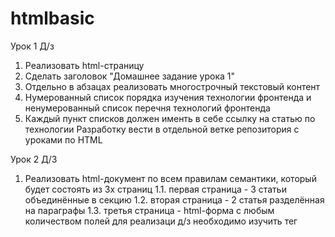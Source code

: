 # htmlbasic
Урок 1 Д/з
1. Реализовать html-страницу
2. Сделать заголовок "Домашнее задание урока 1"
3. Отдельно в абзацах реализовать многострочный текстовый контент
4. Нумерованный список порядка изучения технологии фронтенда и ненумерованный список перечня технологий фронтенда 
5. Каждый пункт списков должен именть в себе ссылку на статью по технологии
Разработку вести в отдельной ветке репозитория с уроками по HTML

Урок 2 Д/З
1. Реализовать html-документ по всем правилам семантики, который будет состоять из 3х страниц
1.1. первая страница - 3 статьи объединённые в секцию
1.2. вторая страница - 2 статья разделённая на параграфы
1.3. третья страница - html-форма с любым количеством полей
для реализаци д/з необходимо изучить тег <form action=""></form>